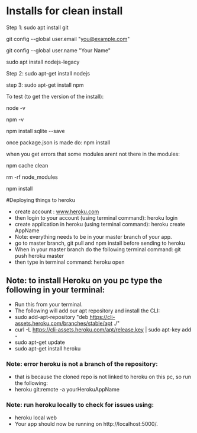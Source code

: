 # Installs for clean install
Step 1: sudo apt install git

git config --global user.email "you@example.com"

git config --global user.name "Your Name"

sudo apt install nodejs-legacy

Step 2: sudo apt-get install nodejs

step 3: sudo apt-get install npm

To test (to get the version of the install): 

node -v 

npm -v 

npm install sqlite --save

once package.json is made do: npm install

when you get errors that some modules arent not there in the modules:

npm cache clean

rm -rf node_modules

npm install

#Deploying things to heroku
* create account : www.heroku.com
* then login to your account (using terminal command): heroku login
* create application in heroku (using terminal command): heroku create AppName
* Note: everything needs to be in your master branch of your app.
* go to master branch, git pull and npm install before sending to heroku
* When in your master branch do the following terminal command: git push heroku master 
* then type in terminal command: heroku open

## Note: to install Heroku on you pc type the following in your terminal:
* Run this from your terminal.
* The following will add our apt repository and install the CLI:
* sudo add-apt-repository "deb https://cli-assets.heroku.com/branches/stable/apt ./"
* curl -L https://cli-assets.heroku.com/apt/release.key | sudo apt-key add -
* sudo apt-get update
* sudo apt-get install heroku

### Note: error heroku is not a branch of the repository:
* that is because the cloned repo is not linked to heroku on this pc, so run the following:
* heroku git:remote -a yourHerokuAppName

### Note: run heroku locally to check for issues using:
*  heroku local web
* Your app should now be running on http://localhost:5000/.
